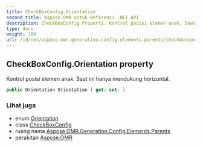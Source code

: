 ```yaml
---
title: CheckBoxConfig.Orientation
second_title: Aspose.OMR untuk Referensi .NET API
description: CheckBoxConfig Properti. Kontrol posisi elemen anak. Saat ini hanya mendukung horizontal.
type: docs
weight: 100
url: /id/net/aspose.omr.generation.config.elements.parents/checkboxconfig/orientation/
---
```

## CheckBoxConfig.Orientation property

Kontrol posisi elemen anak. Saat ini hanya mendukung horizontal.

```csharp
public Orientation Orientation { get; set; }
```

### Lihat juga

* enum [Orientation](../../../aspose.omr.generation/orientation/)
* class [CheckBoxConfig](../)
* ruang nama [Aspose.OMR.Generation.Config.Elements.Parents](../../checkboxconfig/)
* perakitan [Aspose.OMR](../../../)


